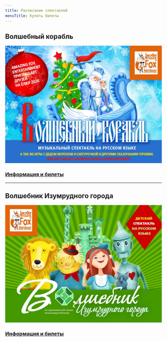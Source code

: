```yaml
---
title: Расписание спектаклей
menuTitle: Купить билеты
---
```


## Волшебный корабль

![Новогодний спектакль "Волшебный корабль"](./afisha-ny2020.jpeg)

### [Информация и билеты](/events/new-year-2020/)
***
## Волшебник Изумрудного города

![Спектакль "Волшебник Изумрудного города"](./afisha-wizard-2020.jpeg)

### [Информация и билеты](/events/wizard-of-oz/)